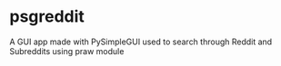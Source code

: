 # psgreddit
A GUI app made with PySimpleGUI used to search through Reddit and Subreddits using praw module
